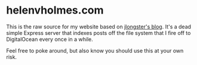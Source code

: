 # helenvholmes.com

This is the raw source for my website based on [jlongster's blog](https://github.com/jlongster/blog). It's a dead simple Express server that indexes posts off the file system that I fire off to DigitalOcean every once in a while.

Feel free to poke around, but also know you should use this at your own risk.